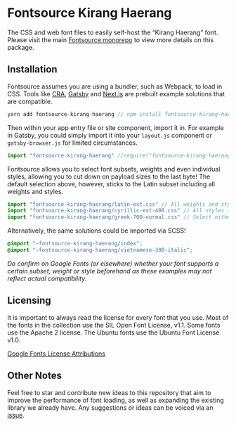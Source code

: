 # Fontsource Kirang Haerang

The CSS and web font files to easily self-host the “Kirang Haerang” font. Please visit the main [Fontsource monorepo](https://github.com/DecliningLotus/fontsource) to view more details on this package.

## Installation

Fontsource assumes you are using a bundler, such as Webpack, to load in CSS. Tools like [CRA](https://create-react-app.dev/), [Gatsby](https://www.gatsbyjs.org/) and [Next.js](https://nextjs.org/) are prebuilt example solutions that are compatible.

```javascript
yarn add fontsource-kirang-haerang // npm install fontsource-kirang-haerang
```

Then within your app entry file or site component, import it in. For example in Gatsby, you could simply import it into your `layout.js` component or `gatsby-browser.js` for limited circumstances.

```javascript
import "fontsource-kirang-haerang" //require("fontsource-kirang-haerang")
```

Fontsource allows you to select font subsets, weights and even individual styles, allowing you to cut down on payload sizes to the last byte! The default selection above, however, sticks to the Latin subset including all weights and styles.

```javascript
import "fontsource-kirang-haerang/latin-ext.css" // All weights and styles included.
import "fontsource-kirang-haerang/cyrillic-ext-400.css" // All styles included.
import "fontsource-kirang-haerang/greek-700-normal.css" // Select either normal or italic.
```

Alternatively, the same solutions could be imported via SCSS!

```scss
@import "~fontsource-kirang-haerang/index";
@import "~fontsource-kirang-haerang/vietnamese-300-italic";
```

_Do confirm on Google Fonts (or elsewhere) whether your font supports a certain subset, weight or style beforehand as these examples may not reflect actual compatibility._

## Licensing 

It is important to always read the license for every font that you use.
Most of the fonts in the collection use the SIL Open Font License, v1.1. Some fonts use the Apache 2 license. The Ubuntu fonts use the Ubuntu Font License v1.0.

[Google Fonts License Attributions](https://fonts.google.com/attribution)

## Other Notes

Feel free to star and contribute new ideas to this repository that aim to improve the performance of font loading, as well as expanding the existing library we already have. Any suggestions or ideas can be voiced via an [issue](https://github.com/DecliningLotus/fontsource/issues).


